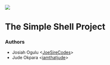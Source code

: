 ![](https://intranet.alxswe.com/assets/holberton-logo-full-alx-d053727941512ebe04b797ca87d81a195004e9ff2d8a6aedf4004c5365cf8944.png)

# The Simple Shell Project



### Authors
* Josiah Ogulu <[JoeSireCodes](https://github.com/JoeSireCodes)>
* Jude Okpara <[iamthatjude](https://github.com/iamthatjude)>
